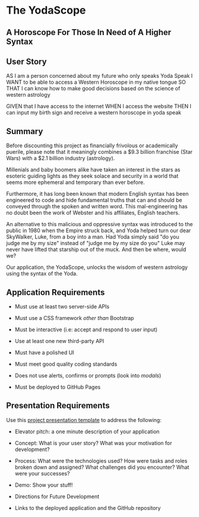 # The YodaScope

## A Horoscope For Those In Need of A Higher Syntax

## User Story

AS I am a person concerned about my future who only speaks Yoda Speak
I WANT to be able to access a Western Horoscope in my native tongue
SO THAT I can know how to make good decisions based on the science of western astrology

GIVEN that I have access to the internet
WHEN I access the website
THEN I can input my birth sign and receive a western horoscope in yoda speak

## Summary

Before discounting this project as financially frivolous or academically puerile, please note that it meaningly combines a $9.3 billion franchise (Star Wars) with a $2.1 billion industry (astrology).

Millenials and baby boomers alike have taken an interest in the stars as esoteric guiding lights as they seek solace and security in a world that seems more ephemeral and temporary than ever before.

Furthermore, it has long been known that modern English syntax has been engineered to code and hide fundamental truths that can and should be conveyed through the spoken and written word. This mal-engineering has no doubt been the work of Webster and his affiliates, English teachers.

An alternative to this malicious and oppressive syntax was introduced to the public in 1980 when the Empire struck back, and Yoda helped turn our dear SkyWalker, Luke, from a boy into a man. Had Yoda simply said "do you judge me by my size" instead of "judge me by my size do you" Luke may never have lifted that starship out of the muck. And then be where, would we?

Our application, the YodaScope, unlocks the wisdom of western astrology using the syntax of the Yoda.

## Application Requirements

-   Must use at least two server-side APIs

-   Must use a CSS framework _other than_ Bootstrap

-   Must be interactive (i.e: accept and respond to user input)

-   Use at least one new third-party API

-   Must have a polished UI

-   Must meet good quality coding standards

-   Does not use alerts, confirms or prompts (look into _modals_)

-   Must be deployed to GitHub Pages

## Presentation Requirements

Use this [project presentation template](https://docs.google.com/presentation/d/1_u8TKy5zW5UlrVQVnyDEZ0unGI2tjQPDEpA0FNuBKAw/edit?usp=sharing) to address the following:

-   Elevator pitch: a one minute description of your application

-   Concept: What is your user story? What was your motivation for development?

-   Process: What were the technologies used? How were tasks and roles broken down and assigned? What challenges did you encounter? What were your successes?

-   Demo: Show your stuff!

-   Directions for Future Development

-   Links to the deployed application and the GitHub repository
